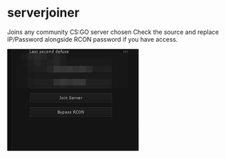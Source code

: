 # serverjoiner
Joins any community CS:GO server chosen
Check the source and replace IP/Password alongside RCON password if you have access.

![Alt Text](https://github.com/ERevere/serverjoiner/blob/Master/Showcase.png?raw=true)
